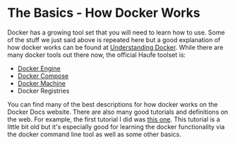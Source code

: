 # The Basics - How Docker Works

Docker has a growing tool set that you will need to learn how to use. Some of the stuff we just said above is repeated here but a good explanation of how docker works can be found at [Understanding Docker](https://docs.docker.com/engine/understanding-docker/).
While there are many docker tools out there now, the official Haufe toolset is:
* [Docker Engine](https://docs.docker.com/engine/understanding-docker#what-is-docker-engine)
* [Docker Compose](https://docs.docker.com/compose/overview/)
* [Docker Machine](https://docs.docker.com/machine/overview/)
* Docker Registries

You can find many of the best descriptions for how docker works on the Docker Docs website. There are also many good tutorials and definitions on the web. For example, the first tutorial I did was [this one](https://rominirani.com/docker-tutorial-series-a7e6ff90a023#.7rvua5z1m).  This tutorial is a little bit old but it's especially good for learning the docker functionality via the docker command line tool as well as some other basics.










